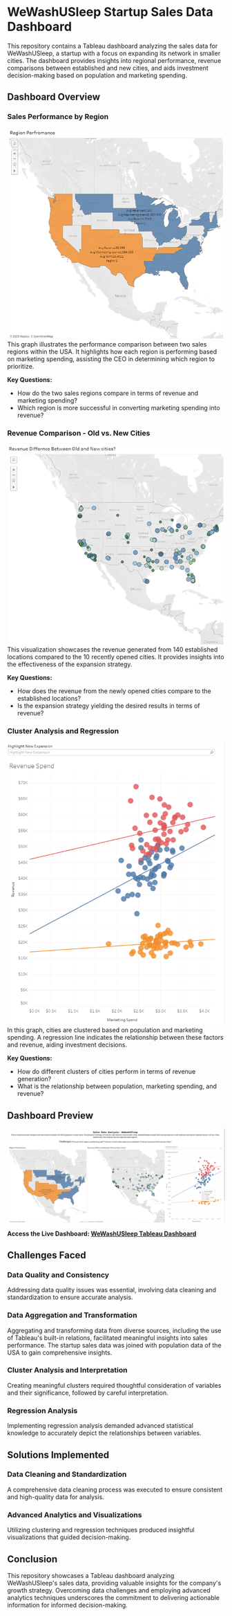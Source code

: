 # WeWashUSleep Startup Sales Data Dashboard

This repository contains a Tableau dashboard analyzing the sales data for WeWashUSleep, a startup with a focus on expanding its network in smaller cities. The dashboard provides insights into regional performance, revenue comparisons between established and new cities, and aids investment decision-making based on population and marketing spending.

## Dashboard Overview

### Sales Performance by Region
![Sales Performance by Region](img/p1.png)
This graph illustrates the performance comparison between two sales regions within the USA. It highlights how each region is performing based on marketing spending, assisting the CEO in determining which region to prioritize.

**Key Questions:**
- How do the two sales regions compare in terms of revenue and marketing spending?
- Which region is more successful in converting marketing spending into revenue?

### Revenue Comparison - Old vs. New Cities
![Revenue Comparison - Old vs. New Cities](img/p2.png)
This visualization showcases the revenue generated from 140 established locations compared to the 10 recently opened cities. It provides insights into the effectiveness of the expansion strategy.

**Key Questions:**
- How does the revenue from the newly opened cities compare to the established locations?
- Is the expansion strategy yielding the desired results in terms of revenue?

### Cluster Analysis and Regression
![Cluster Analysis and Regression](img/p3.png)
In this graph, cities are clustered based on population and marketing spending. A regression line indicates the relationship between these factors and revenue, aiding investment decisions.

**Key Questions:**
- How do different clusters of cities perform in terms of revenue generation?
- What is the relationship between population, marketing spending, and revenue?

## Dashboard Preview
![Overall Dashboard](img/dash.png)

**Access the Live Dashboard: [WeWashUSleep Tableau Dashboard](https://public.tableau.com/views/sales_data_analysis_for_startup/Dashboard1?:language=en-US&publish=yes&:display_count=n&:origin=viz_share_link)**

## Challenges Faced

### Data Quality and Consistency
Addressing data quality issues was essential, involving data cleaning and standardization to ensure accurate analysis.

### Data Aggregation and Transformation
Aggregating and transforming data from diverse sources, including the use of Tableau's built-in relations, facilitated meaningful insights into sales performance. The startup sales data was joined with population data of the USA to gain comprehensive insights.

### Cluster Analysis and Interpretation
Creating meaningful clusters required thoughtful consideration of variables and their significance, followed by careful interpretation.

### Regression Analysis
Implementing regression analysis demanded advanced statistical knowledge to accurately depict the relationships between variables.

## Solutions Implemented

### Data Cleaning and Standardization
A comprehensive data cleaning process was executed to ensure consistent and high-quality data for analysis.

### Advanced Analytics and Visualizations
Utilizing clustering and regression techniques produced insightful visualizations that guided decision-making.

## Conclusion

This repository showcases a Tableau dashboard analyzing WeWashUSleep's sales data, providing valuable insights for the company's growth strategy. Overcoming data challenges and employing advanced analytics techniques underscores the commitment to delivering actionable information for informed decision-making.



